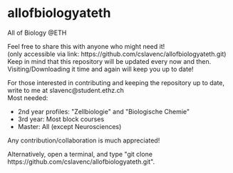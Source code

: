 # allofbiologyateth
All of Biology @ETH

<body>
  <p>
  Feel free to share this with anyone who might need it!<br>
  (only accessible via link: https://github.com/cslavenc/allofbiologyateth.git)<br>
  Keep in mind that this repository will be updated every now and then. Visiting/Downloading it time and again will keep you up to date!
  </p>
  
  <p>
    For those interested in contributing and keeping the repository up to date, <br>
    write to me at slavenc@student.ethz.ch <br>
    Most needed: <ul>
      <li> 2nd year profiles: "Zellbiologie" and "Biologische Chemie"
      <li> 3rd year: Most block courses
      <li> Master: All (except Neurosciences)
  </ul>
  Any contribution/collaboration is much appreciated!
  </p>
  
  <p>
    <!-- How to get: You can simply download it as a zip file (green button "code or clone or download").<br> -->
    Alternatively, open a terminal, and type "git clone https://github.com/cslavenc/allofbiologyateth.git".<br>
  </p>
</body>
